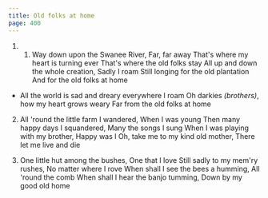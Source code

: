 ```yaml
---
title: Old folks at home
page: 400
---  
```



1.  1. Way down upon the Swanee River,
Far, far away
That's where my heart is turning ever
That's where the old folks stay
All up and down the whole creation,
Sadly I roam
Still longing for the old plantation
And for the old folks at home


- All the world is sad and dreary everywhere I roam
Oh darkies _(brothers)_, how my heart grows weary
Far from the old folks at home


2. All 'round the little farm I wandered,
When I was young
Then many happy days I squandered,
Many the songs I sung
When I was playing with my brother,
Happy was I
Oh, take me to my kind old mother,
There let me live and die


3. One little hut among the bushes,
One that I love
Still sadly to my mem'ry rushes,
No matter where I rove
When shall I see the bees a humming,
All 'round the comb
When shall I hear the banjo tumming,
Down by my good old home